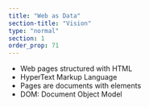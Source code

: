 ```yaml
---
title: "Web as Data"
section-title: "Vision"
type: "normal"
section: 1
order_prop: 71
---
```


+ Web pages structured with HTML
+ HyperText Markup Language
+ Pages are documents with elements
+ DOM: Document Object Model


